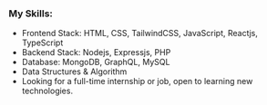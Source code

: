 <div font-family:"Tahoma">

  <h3>My Skills:</h3>
<ul>
  <li>Frontend Stack: HTML, CSS, TailwindCSS, JavaScript, Reactjs, TypeScript</li>
  <li>Backend Stack: Nodejs, Expressjs, PHP</li>
  <li>Database: MongoDB, GraphQL, MySQL</li>
  <li>Data Structures & Algorithm</li>
  <li style="color:"blue">Looking for a full-time internship or job, open to learning new technologies.</li>
</ul>
  
</div>
